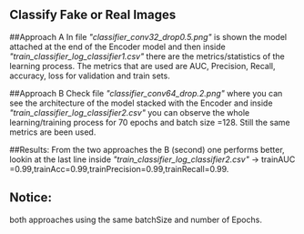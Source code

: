## Classify Fake or Real Images

##Approach A
In file *"classifier_conv32_drop0.5.png"* is shown the model attached at the end of the Encoder model and then inside *"train_classifier_log_classifier1.csv"* there are the metrics/statistics of the learning process. The metrics that are used are AUC, Precision, Recall, accuracy, loss for validation and train sets.

##Approach B
Check file *"classifier_conv64_drop.2.png"* where you can see the architecture of the model stacked with the Encoder and inside *"train_classifier_log_classifier2.csv"* you can observe the whole learning/training process for 70 epochs and batch size =128. Still the same metrics are been used.

##Results:
From the two approaches the B (second) one performs better, lookin at the last line inside *"train_classifier_log_classifier2.csv"* -> trainAUC =0.99,trainAcc=0.99,trainPrecision=0.99,trainRecall=0.99.



## Notice:
both approaches using the same batchSize and number of Epochs.
